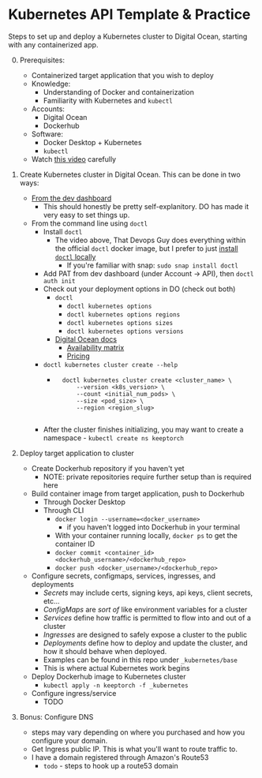 # Kubernetes API Template & Practice

Steps to set up and deploy a Kubernetes cluster to Digital Ocean, starting with any containerized app.

0. Prerequisites:
    - Containerized target application that you wish to deploy
    - Knowledge:
        - Understanding of Docker and containerization
        - Familiarity with Kubernetes and `kubectl`
    - Accounts:
        - Digital Ocean
        - Dockerhub
    - Software:
        - Docker Desktop + Kubernetes
        - `kubectl`
    - Watch [this video](https://www.youtube.com/watch?v=PvfBCE-xgBY&t=119s) carefully

1. Create Kubernetes cluster in Digital Ocean. This can be done in two ways: 
   - [From the dev dashboard](https://cloud.digitalocean.com/kubernetes/clusters)
        - This should honestly be pretty self-explanitory. DO has made it very easy to set things up.
    - From the command line using `doctl`
        - Install `doctl`
            - The video above, That Devops Guy does everything within the official `doctl` docker image, but I prefer to just [install `doctl` locally](https://docs.digitalocean.com/reference/doctl/how-to/install/)
                - If you're familiar with snap: `sudo snap install doctl`
        - Add PAT from dev dashboard (under Account -> API), then `doctl auth init`
        - Check out your deployment options in DO (check out both)
            - `doctl`
                - `doctl kubernetes options`
                - `doctl kubernetes options regions`
                - `doctl kubernetes options sizes`
                - `doctl kubernetes options versions`
            - [Digital Ocean docs](https://docs.digitalocean.com/products/kubernetes/)
                - [Availability matrix](https://docs.digitalocean.com/products/platform/availability-matrix/)
                - [Pricing](https://docs.digitalocean.com/products/droplets/#plans-and-pricing)
        - `doctl kubernetes cluster create --help`
            - ```
                doctl kubernetes cluster create <cluster_name> \
                    --version <k8s_version> \
                    --count <initial_num_pods> \
                    --size <pod_size> \
                    --region <region_slug>
            ```
        - After the cluster finishes initializing, you may want to create a namespace - `kubectl create ns keeptorch`

2. Deploy target application to cluster
    - Create Dockerhub repository if you haven't yet
        - NOTE: private repositories require further setup than is required here
    - Build container image from target application, push to Dockerhub
        - Through Docker Desktop
        - Through CLI
            - `docker login --username=<docker_username>`
                - if you haven't logged into Dockerhub in your terminal
            - With your container running locally, `docker ps` to get the container ID
            - `docker commit <container_id> <dockerhub_username>/<dockerhub_repo>`
            - `docker push <docker_username>/<dockerhub_repo>`
    - Configure secrets, configmaps, services, ingresses, and deployments
        - *Secrets* may include certs, signing keys, api keys, client secrets, etc...
        - *ConfigMaps* are _sort of_ like environment variables for a cluster
        - *Services* define how traffic is permitted to flow into and out of a cluster
        - *Ingresses* are designed to safely expose a cluster to the public
        - *Deployments* define how to deploy and update the cluster, and how it should behave when deployed.
        - Examples can be found in this repo under `_kubernetes/base`
        - This is where actual Kubernetes work begins
    - Deploy Dockerhub image to Kubernetes cluster
        - `kubectl apply -n keeptorch -f _kubernetes`
    - Configure ingress/service
        - TODO

3. Bonus: Configure DNS
    - steps may vary depending on where you purchased and how you configure your domain.
    - Get Ingress public IP. This is what you'll want to route traffic to.
    - I have a domain registered through Amazon's Route53
        - `todo` - steps to hook up a route53 domain
